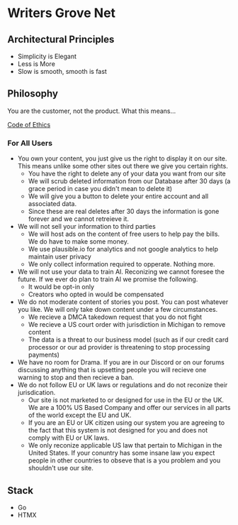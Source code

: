 # Writers Grove Net

## Architectural Principles

- Simplicity is Elegant
- Less is More
- Slow is smooth, smooth is fast

## Philosophy

You are the customer, not the product. What this means…

[Code of Ethics](codeOFEthics.md)

### For All Users

- You own your content, you just give us the right to display it on our site. This means unlike some other sites out there we give you certain rights.
  - You have the right to delete any of your data you want from our site
  - We will scrub deleted information from our Database after 30 days (a grace period in case you didn't mean to delete it)
  - We will give you a button to delete your entire account and all associated data.
  - Since these are real deletes after 30 days the information is gone forever and we cannot retreieve it.
- We will not sell your information to third parties
  - We will host ads on the content of free users to help pay the bills. We do have to make some money.
  - We use plausible.io for analytics and not google analytics to help maintain user privacy
  - We only collect information required to opperate. Nothing more.
- We will not use your data to train AI. Reconizing we cannot foresee the future. If we ever do plan to train AI we promise the following.
  - It would be opt-in only
  - Creators who opted in would be compensated
- We do not moderate content of stories you post. You can post whatever you like. We will only take down content under a few circumstances.
  - We recieve a DMCA takedown request that you do not fight
  - We recieve a US court order with jurisdiction in Michigan to remove content
  - The data is a threat to our business model (such as if our credit card processor or our ad provider is threatening to stop processing payments)
- We have no room for Drama. If you are in our Discord or on our forums discussing anything that is upsetting people you will recieve one warning to stop and then recieve a ban.
- We do not follow EU or UK laws or regulations and do not reconize their jurisdication.
  - Our site is not marketed to or designed for use in the EU or the UK. We are a 100% US Based Company and offer our services in all parts of the world except the EU and UK.
  - If you are an EU or UK citizen using our system you are agreeing to the fact that this system is not designed for you and does not comply with EU or UK laws.
  - We only reconize applicable US law that pertain to Michigan in the United States. If your conuntry has some insane law you expect people in other countries to obseve that is a you problem and you shouldn't use our site.

## Stack

- Go
- HTMX
